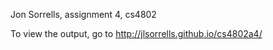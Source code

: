 Jon Sorrells, assignment 4, cs4802

To view the output, go to http://jlsorrells.github.io/cs4802a4/  
